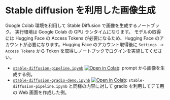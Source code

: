 # Stable diffusion を利用した画像生成

Google Colab 環境を利用して Stable Diffusion で画像を生成するノートブック。
実行環境は Google Colab の GPU ランタイムになります。
モデルの取得には Hugging Face の Access Tokens が必要になるため、Hugging Face のアカウントが必要になります。Hugging Face のアカウント取得後に `Settings -> Access Tokens` から Token を取得しノートブックでログインを実施してください。

- [`stable-diffusion-pipeline.ipynb`](stable-diffusion-pipeline.ipynb) [![Open in Colab][img00]](http://colab.research.google.com/github/iimuz/til/src/til-20220924/stable-diffusion-pipeline.ipynb): prompt から画像を生成する例。
- [`stable-diffusion-gradio-demo.ipynb`](stable-diffusion-gradio-demo.ipynb) [![Open in Colab][img00]](http://colab.research.google.com/github/iimuz/til/src/til-20220924/stable-diffusion-gradio-demo.ipynb): `stable-diffusion-pipeline.ipynb` と同様の内容に対して gradio を利用してデモ用の Web 画面を作成した例。

[img00]: https://colab.research.google.com/assets/colab-badge.svg
